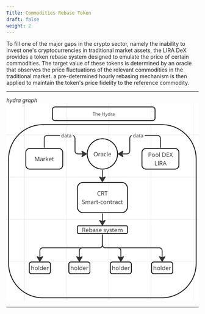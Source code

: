 ```yaml
---
Title: Commodities Rebase Token
draft: false
weight: 2
---
```



To fill one of the major gaps in the crypto sector, namely the inability to invest one's cryptocurrencies in traditional market assets, the LIRA DeX provides a token rebase system designed to emulate the price of certain commodities. The target value of these tokens is determined by an oracle that observes the price fluctuations of the relevant commodities in the traditional market. a pre-determined hourly rebasing mechanism is then applied to maintain the token's price fidelity to the reference commodity.

---

*hydra graph* <img src="/static/images/GraficoHydra.png">

---